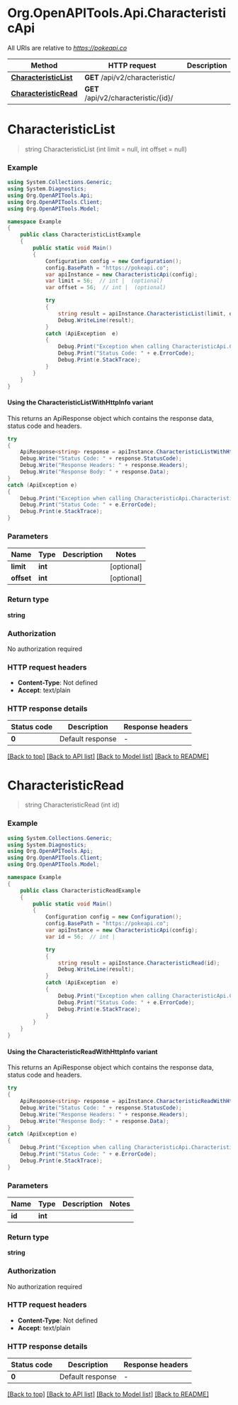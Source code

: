# Org.OpenAPITools.Api.CharacteristicApi

All URIs are relative to *https://pokeapi.co*

| Method | HTTP request | Description |
|--------|--------------|-------------|
| [**CharacteristicList**](CharacteristicApi.md#characteristiclist) | **GET** /api/v2/characteristic/ |  |
| [**CharacteristicRead**](CharacteristicApi.md#characteristicread) | **GET** /api/v2/characteristic/{id}/ |  |

<a id="characteristiclist"></a>
# **CharacteristicList**
> string CharacteristicList (int limit = null, int offset = null)



### Example
```csharp
using System.Collections.Generic;
using System.Diagnostics;
using Org.OpenAPITools.Api;
using Org.OpenAPITools.Client;
using Org.OpenAPITools.Model;

namespace Example
{
    public class CharacteristicListExample
    {
        public static void Main()
        {
            Configuration config = new Configuration();
            config.BasePath = "https://pokeapi.co";
            var apiInstance = new CharacteristicApi(config);
            var limit = 56;  // int |  (optional) 
            var offset = 56;  // int |  (optional) 

            try
            {
                string result = apiInstance.CharacteristicList(limit, offset);
                Debug.WriteLine(result);
            }
            catch (ApiException  e)
            {
                Debug.Print("Exception when calling CharacteristicApi.CharacteristicList: " + e.Message);
                Debug.Print("Status Code: " + e.ErrorCode);
                Debug.Print(e.StackTrace);
            }
        }
    }
}
```

#### Using the CharacteristicListWithHttpInfo variant
This returns an ApiResponse object which contains the response data, status code and headers.

```csharp
try
{
    ApiResponse<string> response = apiInstance.CharacteristicListWithHttpInfo(limit, offset);
    Debug.Write("Status Code: " + response.StatusCode);
    Debug.Write("Response Headers: " + response.Headers);
    Debug.Write("Response Body: " + response.Data);
}
catch (ApiException e)
{
    Debug.Print("Exception when calling CharacteristicApi.CharacteristicListWithHttpInfo: " + e.Message);
    Debug.Print("Status Code: " + e.ErrorCode);
    Debug.Print(e.StackTrace);
}
```

### Parameters

| Name | Type | Description | Notes |
|------|------|-------------|-------|
| **limit** | **int** |  | [optional]  |
| **offset** | **int** |  | [optional]  |

### Return type

**string**

### Authorization

No authorization required

### HTTP request headers

 - **Content-Type**: Not defined
 - **Accept**: text/plain


### HTTP response details
| Status code | Description | Response headers |
|-------------|-------------|------------------|
| **0** | Default response |  -  |

[[Back to top]](#) [[Back to API list]](../../README.md#documentation-for-api-endpoints) [[Back to Model list]](../../README.md#documentation-for-models) [[Back to README]](../../README.md)

<a id="characteristicread"></a>
# **CharacteristicRead**
> string CharacteristicRead (int id)



### Example
```csharp
using System.Collections.Generic;
using System.Diagnostics;
using Org.OpenAPITools.Api;
using Org.OpenAPITools.Client;
using Org.OpenAPITools.Model;

namespace Example
{
    public class CharacteristicReadExample
    {
        public static void Main()
        {
            Configuration config = new Configuration();
            config.BasePath = "https://pokeapi.co";
            var apiInstance = new CharacteristicApi(config);
            var id = 56;  // int | 

            try
            {
                string result = apiInstance.CharacteristicRead(id);
                Debug.WriteLine(result);
            }
            catch (ApiException  e)
            {
                Debug.Print("Exception when calling CharacteristicApi.CharacteristicRead: " + e.Message);
                Debug.Print("Status Code: " + e.ErrorCode);
                Debug.Print(e.StackTrace);
            }
        }
    }
}
```

#### Using the CharacteristicReadWithHttpInfo variant
This returns an ApiResponse object which contains the response data, status code and headers.

```csharp
try
{
    ApiResponse<string> response = apiInstance.CharacteristicReadWithHttpInfo(id);
    Debug.Write("Status Code: " + response.StatusCode);
    Debug.Write("Response Headers: " + response.Headers);
    Debug.Write("Response Body: " + response.Data);
}
catch (ApiException e)
{
    Debug.Print("Exception when calling CharacteristicApi.CharacteristicReadWithHttpInfo: " + e.Message);
    Debug.Print("Status Code: " + e.ErrorCode);
    Debug.Print(e.StackTrace);
}
```

### Parameters

| Name | Type | Description | Notes |
|------|------|-------------|-------|
| **id** | **int** |  |  |

### Return type

**string**

### Authorization

No authorization required

### HTTP request headers

 - **Content-Type**: Not defined
 - **Accept**: text/plain


### HTTP response details
| Status code | Description | Response headers |
|-------------|-------------|------------------|
| **0** | Default response |  -  |

[[Back to top]](#) [[Back to API list]](../../README.md#documentation-for-api-endpoints) [[Back to Model list]](../../README.md#documentation-for-models) [[Back to README]](../../README.md)

